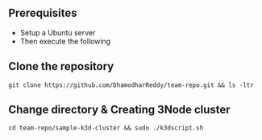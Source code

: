 ## **Prerequisites**
<!-- UL -->
* Setup a Ubuntu server
* Then execute the following
## **Clone the repository**
```
git clone https://github.com/DhamodharReddy/team-repo.git && ls -ltr
```
## **Change directory & Creating 3Node cluster**
```
cd team-repo/sample-k3d-cluster && sudo ./k3dscript.sh
```
